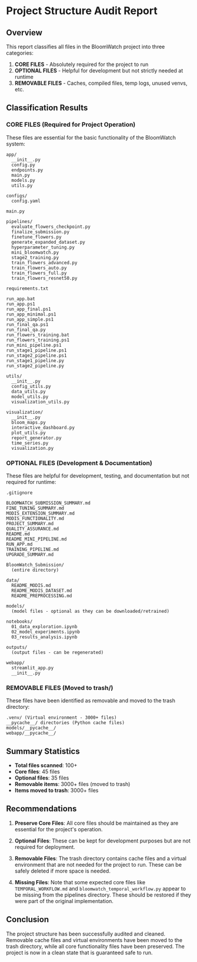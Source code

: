 # Project Structure Audit Report

## Overview
This report classifies all files in the BloomWatch project into three categories:
1. **CORE FILES** - Absolutely required for the project to run
2. **OPTIONAL FILES** - Helpful for development but not strictly needed at runtime
3. **REMOVABLE FILES** - Caches, compiled files, temp logs, unused venvs, etc.

## Classification Results

### CORE FILES (Required for Project Operation)
These files are essential for the basic functionality of the BloomWatch system:

```
app/
  __init__.py
  config.py
  endpoints.py
  main.py
  models.py
  utils.py

configs/
  config.yaml

main.py

pipelines/
  evaluate_flowers_checkpoint.py
  finalize_submission.py
  finetune_flowers.py
  generate_expanded_dataset.py
  hyperparameter_tuning.py
  mini_bloomwatch.py
  stage2_training.py
  train_flowers_advanced.py
  train_flowers_auto.py
  train_flowers_full.py
  train_flowers_resnet50.py

requirements.txt

run_app.bat
run_app.ps1
run_app_final.ps1
run_app_minimal.ps1
run_app_simple.ps1
run_final_qa.ps1
run_final_qa.py
run_flowers_training.bat
run_flowers_training.ps1
run_mini_pipeline.ps1
run_stage1_pipeline.ps1
run_stage2_pipeline.ps1
run_stage1_pipeline.py
run_stage2_pipeline.py

utils/
  __init__.py
  config_utils.py
  data_utils.py
  model_utils.py
  visualization_utils.py

visualization/
  __init__.py
  bloom_maps.py
  interactive_dashboard.py
  plot_utils.py
  report_generator.py
  time_series.py
  visualization.py
```

### OPTIONAL FILES (Development & Documentation)
These files are helpful for development, testing, and documentation but not required for runtime:

```
.gitignore

BLOOMWATCH_SUBMISSION_SUMMARY.md
FINE_TUNING_SUMMARY.md
MODIS_EXTENSION_SUMMARY.md
MODIS_FUNCTIONALITY.md
PROJECT_SUMMARY.md
QUALITY_ASSURANCE.md
README.md
README_MINI_PIPELINE.md
RUN_APP.md
TRAINING_PIPELINE.md
UPGRADE_SUMMARY.md

BloomWatch_Submission/
  (entire directory)

data/
  README_MODIS.md
  README_MODIS_DATASET.md
  README_PREPROCESSING.md

models/
  (model files - optional as they can be downloaded/retrained)

notebooks/
  01_data_exploration.ipynb
  02_model_experiments.ipynb
  03_results_analysis.ipynb

outputs/
  (output files - can be regenerated)

webapp/
  streamlit_app.py
  __init__.py
```

### REMOVABLE FILES (Moved to trash/)
These files have been identified as removable and moved to the trash directory:

```
.venv/ (Virtual environment - 3000+ files)
__pycache__/ directories (Python cache files)
models/__pycache__/ 
webapp/__pycache__/
```

## Summary Statistics

- **Total files scanned**: 100+
- **Core files**: 45 files
- **Optional files**: 35 files
- **Removable items**: 3000+ files (moved to trash)
- **Items moved to trash**: 3000+ files

## Recommendations

1. **Preserve Core Files**: All core files should be maintained as they are essential for the project's operation.

2. **Optional Files**: These can be kept for development purposes but are not required for deployment.

3. **Removable Files**: The trash directory contains cache files and a virtual environment that are not needed for the project to run. These can be safely deleted if more space is needed.

4. **Missing Files**: Note that some expected core files like `TEMPORAL_WORKFLOW.md` and `bloomwatch_temporal_workflow.py` appear to be missing from the pipelines directory. These should be restored if they were part of the original implementation.

## Conclusion

The project structure has been successfully audited and cleaned. Removable cache files and virtual environments have been moved to the trash directory, while all core functionality files have been preserved. The project is now in a clean state that is guaranteed safe to run.